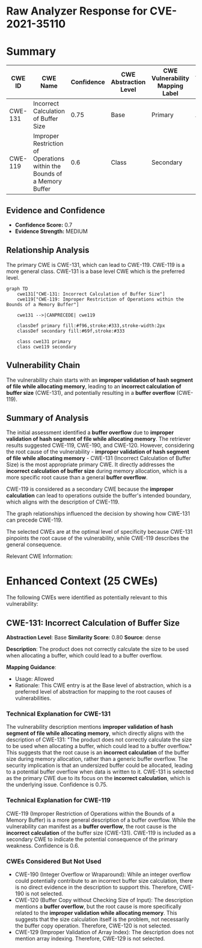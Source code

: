 # Raw Analyzer Response for CVE-2021-35110

# Summary
| CWE ID | CWE Name | Confidence | CWE Abstraction Level | CWE Vulnerability Mapping Label | CWE-Vulnerability Mapping Notes |
|---|---|---|---|---|---|
| CWE-131 | Incorrect Calculation of Buffer Size | 0.75 | Base | Primary | Allowed |
| CWE-119 | Improper Restriction of Operations within the Bounds of a Memory Buffer | 0.6 | Class | Secondary | Discouraged |

## Evidence and Confidence

*   **Confidence Score:** 0.7
*   **Evidence Strength:** MEDIUM

## Relationship Analysis
The primary CWE is CWE-131, which can lead to CWE-119. CWE-119 is a more general class. CWE-131 is a base level CWE which is the preferred level.

```mermaid
graph TD
    cwe131["CWE-131: Incorrect Calculation of Buffer Size"]
    cwe119["CWE-119: Improper Restriction of Operations within the Bounds of a Memory Buffer"]
    
    cwe131 -->|CANPRECEDE| cwe119
    
    classDef primary fill:#f96,stroke:#333,stroke-width:2px
    classDef secondary fill:#69f,stroke:#333
    
    class cwe131 primary
    class cwe119 secondary
```

## Vulnerability Chain
The vulnerability chain starts with an **improper validation of hash segment of file while allocating memory**, leading to an **incorrect calculation of buffer size** (CWE-131), and potentially resulting in a **buffer overflow** (CWE-119).

## Summary of Analysis
The initial assessment identified a **buffer overflow** due to **improper validation of hash segment of file while allocating memory**. The retriever results suggested CWE-119, CWE-190, and CWE-120. However, considering the root cause of the vulnerability - **improper validation of hash segment of file while allocating memory** - CWE-131 (Incorrect Calculation of Buffer Size) is the most appropriate primary CWE. It directly addresses the **incorrect calculation of buffer size** during memory allocation, which is a more specific root cause than a general **buffer overflow**.

CWE-119 is considered as a secondary CWE because the **improper calculation** can lead to operations outside the buffer's intended boundary, which aligns with the description of CWE-119.

The graph relationships influenced the decision by showing how CWE-131 can precede CWE-119.

The selected CWEs are at the optimal level of specificity because CWE-131 pinpoints the root cause of the vulnerability, while CWE-119 describes the general consequence.

Relevant CWE Information:

# Enhanced Context (25 CWEs)
The following CWEs were identified as potentially relevant to this vulnerability:

## CWE-131: Incorrect Calculation of Buffer Size
**Abstraction Level**: Base
**Similarity Score**: 0.80
**Source**: dense

**Description**:
The product does not correctly calculate the size to be used when allocating a buffer, which could lead to a buffer overflow.

**Mapping Guidance**:
- Usage: Allowed
- Rationale: This CWE entry is at the Base level of abstraction, which is a preferred level of abstraction for mapping to the root causes of vulnerabilities.

### Technical Explanation for CWE-131
The vulnerability description mentions **improper validation of hash segment of file while allocating memory**, which directly aligns with the description of CWE-131: "The product does not correctly calculate the size to be used when allocating a buffer, which could lead to a buffer overflow." This suggests that the root cause is an **incorrect calculation** of the buffer size during memory allocation, rather than a generic buffer overflow. The security implication is that an undersized buffer could be allocated, leading to a potential buffer overflow when data is written to it. CWE-131 is selected as the primary CWE due to its focus on the **incorrect calculation**, which is the underlying issue. Confidence is 0.75.

### Technical Explanation for CWE-119
CWE-119 (Improper Restriction of Operations within the Bounds of a Memory Buffer) is a more general description of a buffer overflow. While the vulnerability can manifest as a **buffer overflow**, the root cause is the **incorrect calculation** of the buffer size (CWE-131). CWE-119 is included as a secondary CWE to indicate the potential consequence of the primary weakness. Confidence is 0.6.

### CWEs Considered But Not Used
- CWE-190 (Integer Overflow or Wraparound): While an integer overflow could potentially contribute to an incorrect buffer size calculation, there is no direct evidence in the description to support this. Therefore, CWE-190 is not selected.
- CWE-120 (Buffer Copy without Checking Size of Input): The description mentions a **buffer overflow**, but the root cause is more specifically related to the **improper validation while allocating memory**. This suggests that the size calculation itself is the problem, not necessarily the buffer copy operation. Therefore, CWE-120 is not selected.
- CWE-129 (Improper Validation of Array Index): The description does not mention array indexing. Therefore, CWE-129 is not selected.